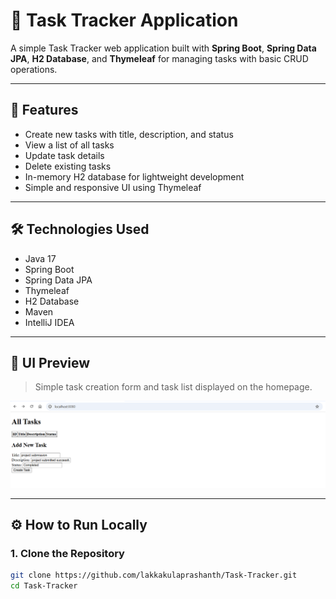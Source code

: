 # 📝 Task Tracker Application

A simple Task Tracker web application built with **Spring Boot**, **Spring Data JPA**, **H2 Database**, and **Thymeleaf** for managing tasks with basic CRUD operations.

---

## 🚀 Features

- Create new tasks with title, description, and status
- View a list of all tasks
- Update task details
- Delete existing tasks
- In-memory H2 database for lightweight development
- Simple and responsive UI using Thymeleaf

---

## 🛠️ Technologies Used

- Java 17
- Spring Boot
- Spring Data JPA
- Thymeleaf
- H2 Database
- Maven
- IntelliJ IDEA

---

## 📸 UI Preview

> Simple task creation form and task list displayed on the homepage.

![UI Screenshot](UI-preview.png)

---

## ⚙️ How to Run Locally

### 1. Clone the Repository

```bash
git clone https://github.com/lakkakulaprashanth/Task-Tracker.git
cd Task-Tracker
